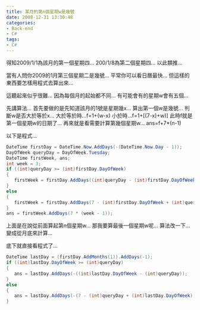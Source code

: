 ```yaml
---
title: 某月的第n個星期w是幾號
date: 2008-12-31 13:30:48
categories:
- Back-end
- C#
tags:
- C#
---
```

得知2009/1/1為該月的第一個星期四...
200/1/8為第二個星期四...
以此類推...

<!--more-->

當有人問你2009的1月第三個星期二是幾號...
平常你可以看日曆最快...
但這樣的東西要怎樣用程式去算出來...

這聽起來似乎很難...
因為每個月的起始都不同...
有可能會有的星期w會有五個...

先講算法...
首先要做的是先知道該月的1號是星期幾x...
算出第一個w是幾號...
判斷w是否大於等於x...
大於等於時...f=1+(w-x)
小於時...f=1+[(7-x)+w)]
此時f就是第一個星期w的日期了...
再來就是看需要計算第幾個星期w...
ans=f+7*(n-1)

以下是程式...
``` csharp
DateTime firstDay = DateTime.Now.AddDays(-(DateTime.Now.Day - 1));
DayOfWeek queryDay = DayOfWeek.Tuesday;
DateTime firstWeek, ans;
int week = 3;
if ((int)queryDay >= (int)firstDay.DayOfWeek)
{
   firstWeek = firstDay.AddDays((int)queryDay - (int)firstDay.DayOfWeek);
}
else
{
   firstWeek = firstDay.AddDays(7 - (int)firstDay.DayOfWeek + (int)queryDay);
}
ans = firstWeek.AddDays(7 * (week - 1));
```

上面是在說從前面算起第n個星期w...
那我要算最後一個星期w呢...
算法改一下...
變成從月底來計算...

底下就直接看程式了...
``` csharp
DateTime lastDay = (firstDay.AddMonths(1)).AddDays(-1);
if ((int)lastDay.DayOfWeek >= (int)queryDay)
{
   ans = lastDay.AddDays(-((int)lastDay.DayOfWeek - (int)queryDay));
}
else
{
   ans = lastDay.AddDays(-(7 - (int)queryDay + (int)lastDay.DayOfWeek));
}
```